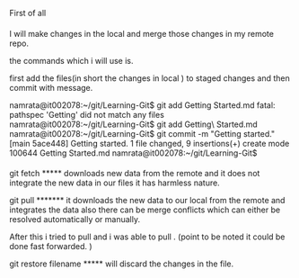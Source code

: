 First of all 
####
I will make changes in the local and merge those changes in my remote repo. 

the commands which i will use is.

first add the files(in short the changes in local ) to staged changes and then commit with message. 

namrata@it002078:~/git/Learning-Git$ git add Getting Started.md 
fatal: pathspec 'Getting' did not match any files
namrata@it002078:~/git/Learning-Git$ git add Getting\ Started.md 
namrata@it002078:~/git/Learning-Git$ git commit -m "Getting started."
[main 5ace448] Getting started.
 1 file changed, 9 insertions(+)
 create mode 100644 Getting Started.md
namrata@it002078:~/git/Learning-Git$
####
git fetch *****
downloads new data from the remote and it does not integrate the new data in our files it has harmless nature. 

git pull *******
it downloads the new data to our local from the remote and integrates the data also there can be merge conflicts which can either be resolved automatically or manually. 

After this i tried to pull and i was able to pull . (point to be noted it could be done fast forwarded. )

git restore filename *****
will discard the changes in the file. 



